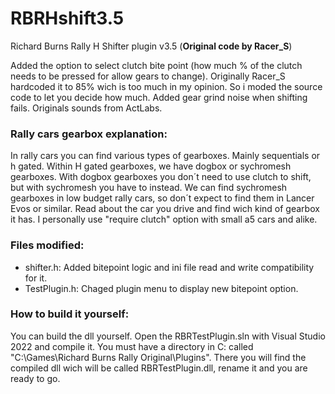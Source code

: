 # RBRHshift3.5
Richard Burns Rally H Shifter plugin v3.5 (**Original code by Racer_S**)

Added the option to select clutch bite point (how much % of the clutch needs to be pressed for allow gears to change). Originally Racer_S hardcoded it to 85% wich is too much in my opinion. So i moded the source code to let you decide how much.
Added gear grind noise when shifting fails. Originals sounds from ActLabs.

### Rally cars gearbox explanation:

In rally cars you can find various types of gearboxes. Mainly sequentials or h gated. Within H gated gearboxes, we have dogbox or sychromesh gearboxes. With dogbox gearboxes you don´t need to use clutch to shift, but with sychromesh you have to instead. We can find sychromesh gearboxes in low budget rally cars, so don´t expect to find them in Lancer Evos or similar. Read about the car you drive and find wich kind of gearbox it has. I personally use "require clutch" option with small a5 cars and alike.


### Files modified:
  - shifter.h: Added bitepoint logic and ini file read and write compatibility for it.
  - TestPlugin.h: Chaged plugin menu to display new bitepoint option.


### How to build it yourself:

You can build the dll yourself. Open the RBRTestPlugin.sln with Visual Studio 2022 and compile it. You must have a directory in C: called "C:\Games\Richard Burns Rally Original\Plugins\". There you will find the compiled dll wich will be called RBRTestPlugin.dll, rename it and you are ready to go.
